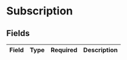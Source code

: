 # Subscription


## Fields

| Field       | Type        | Required    | Description |
| ----------- | ----------- | ----------- | ----------- |